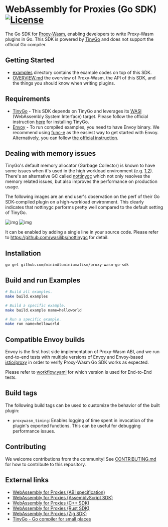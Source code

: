 # WebAssembly for Proxies (Go SDK) [![License](https://img.shields.io/badge/license-Apache%202.0-blue.svg)](LICENSE)

The Go SDK for
 [Proxy-Wasm](https://github.com/proxy-wasm/spec), enabling developers to write Proxy-Wasm plugins in Go. 
This SDK is powered by [TinyGo](https://tinygo.org/) and does not support the official Go compiler.

## Getting Started

- [examples](examples) directory contains the example codes on top of this SDK.
- [OVERVIEW.md](doc/OVERVIEW.md) the overview of Proxy-Wasm, the API of this SDK, and the things you should know when writing plugins.

## Requirements

- [TinyGo](https://tinygo.org/) - This SDK depends on TinyGo and leverages its [WASI](https://github.com/WebAssembly/WASI) (WebAssembly System Interface) target. Please follow the official instruction [here](https://tinygo.org/getting-started/) for installing TinyGo.
- [Envoy](https://www.envoyproxy.io) - To run compiled examples, you need to have Envoy binary. We recommend using [func-e](https://func-e.io) as the easiest way to get started with Envoy. Alternatively, you can follow [the official instruction](https://www.envoyproxy.io/docs/envoy/latest/start/install).


## Dealing with memory issues

TinyGo's default memory allocator (Garbage Collector) is known to have some issues when it's used in the high workload environment (e.g. [1](https://github.com/minimAluminiumalism/proxy-wasm-go-sdk/issues/349),[2](https://github.com/minimAluminiumalism/proxy-wasm-go-sdk/issues/375)).
There's an alternative GC called [nottinygc](https://github.com/wasilibs/nottinygc) which not only resolves the memory related issues, but
also improves the performance on production usage.

The following images are an end user's observation on the perf of their Go SDK-compiled plugin on a high-workload environment.
This clearly indicates that nottinygc performs pretty well compared to the default setting of TinyGo.

![img](https://user-images.githubusercontent.com/13513977/235026482-ff8dcc3b-a7dc-444d-a1af-8137c64e1d53.png)
![img](https://user-images.githubusercontent.com/13513977/235026493-97122fe3-9de0-4417-93a0-dd3a32bebce7.png)

It can be enabled by adding a single line in your source code. Please refer to https://github.com/wasilibs/nottinygc for detail.

## Installation

```
go get github.com/minimAluminiumalism/proxy-wasm-go-sdk
```

## Build and run Examples

```bash
# Build all examples.
make build.examples

# Build a specific example.
make build.example name=helloworld

# Run a specific example.
make run name=helloworld
```

## Compatible Envoy builds

Envoy is the first host side implementation of Proxy-Wasm ABI, 
and we run end-to-end tests with multiple versions of Envoy and Envoy-based [istio/proxy](https://github.com/istio/proxy) in order to verify Proxy-Wasm Go SDK works as expected.

Please refer to [workflow.yaml](.github/workflows/workflow.yaml) for which version is used for End-to-End tests.

## Build tags

The following build tags can be used to customize the behavior of the built plugin:

- `proxywasm_timing`: Enables logging of time spent in invocation of the plugin's exported functions. This can be useful for debugging performance issues.

## Contributing

We welcome contributions from the community! See [CONTRIBUTING.md](doc/CONTRIBUTING.md) for how to contribute to this repository.

## External links

- [WebAssembly for Proxies (ABI specification)](https://github.com/proxy-wasm/spec)
- [WebAssembly for Proxies (AssemblyScript SDK)](https://github.com/solo-io/proxy-runtime)
- [WebAssembly for Proxies (C++ SDK)](https://github.com/proxy-wasm/proxy-wasm-cpp-sdk)
- [WebAssembly for Proxies (Rust SDK)](https://github.com/proxy-wasm/proxy-wasm-rust-sdk)
- [WebAssembly for Proxies (Zig SDK)](https://github.com/mathetake/proxy-wasm-zig-sdk)
- [TinyGo - Go compiler for small places](https://tinygo.org/)
